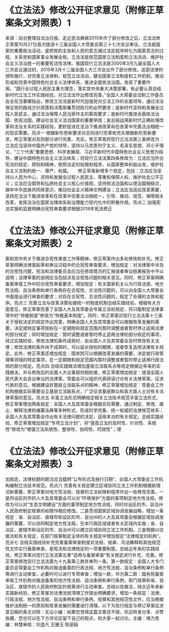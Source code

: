 # 《立法法》修改公开征求意见（附修正草案条文对照表）1

来源：综合整理自法治日报、走近民法典继2015年作了部分修改之后，立法法修正草案10月27日首次提请十三届全国人大常委会第三十七次会议审议。立法是国家的重要政治活动，是把党的主张和人民的意志通过法定程序转化为国家意志的过程，关系党和国家事业发展全局。立法法是规范国家立法制度和立法活动、维护社会主义法治统一的重要宪法性法律。我国现行立法法是2000年3月九届全国人大三次会议通过的，2015年3月十二届全国人大三次会议作了部分修改。这部法律的颁布施行，对完善立法体制，规范立法活动，健全国家立法制度和工作机制，推动形成和完善中国特色社会主义法律体系，推进全面依法治国，发挥了重要作用。“践行全过程人民民主重大理念，落实党中央重大决策部署，有必要认真总结新时代立法工作实践经验，对立法法作出修改完善。”全国人大常委会法制工作委员会主任沈春耀指出，修改立法法是新时代加强党对立法工作的全面领导，通过法治保证党的路线方针政策和决策部署贯彻执行的必然要求；是新时代坚持和发展全过程人民民主，通过法治保障人民当家作主的客观要求；是新时代推进全面依法治国、依宪治国，建设社会主义法治国家的重要举措；是总结运用新时代正确处理改革和法治关系的实践经验，更好促进在法治下推进改革和在改革中完善法治相统一的现实需要。亮点一 根据新形势新要求对总则进行完善和充实根据新形势新要求，修正草案对总则部分进行完善、充实。修正草案将现行立法法第三条修改为：立法应当坚持中国共产党的领导，坚持以马克思列宁主义、毛泽东思想、邓小平理论、“三个代表”重要思想、科学发展观、习近平新时代中国特色社会主义思想为指导，建设中国特色社会主义法治体系；将现行立法法第四条修改为：立法应当符合宪法的规定、原则和精神，依照法定的权限和程序，从国家整体利益出发，维护社会主义法制的统一、尊严、权威。　　修正草案新增多个规定，包括：立法应当坚持以人民为中心，坚持和发展全过程人民民主，尊重和保障人权，维护社会公平正义；立法应当倡导和弘扬社会主义核心价值观，坚持依法治国和以德治国相结合，铸牢中华民族共同体意识，推动社会主义精神文明建设；立法应当适应改革需要，坚持在法治下推进改革和在改革中完善法治相统一，引导、推动、规范、保障相关改革，发挥法治在国家治理体系和治理能力现代化中的积极作用。亮点二 加强宪法实施和监督明确合宪性审查要求根据2018年宪法修正

# 《立法法》修改公开征求意见（附修正草案条文对照表）2

案和党中央关于推进合宪性审查工作等精神，修正草案作出多处修改和补充。修正草案明确法律案起草和审议过程中的合宪性审查要求，增加规定：对法律案中涉及的合宪性问题，宪法和法律委员会应当在修改情况的汇报或者审议结果报告中予以说明；法律草案的说明应当包括涉及合宪性问题的相关意见。同时，修正草案明确备案审查工作中的合宪性审查要求，增加规定：有关国家机关认为行政法规、地方性法规、自治条例和单行条例存在合宪性、合法性问题的，可以向全国人大常委会书面提出进行审查的要求；对存在合宪性、合法性问题的，规定了处理的主体和程序。亮点三 完善立法与改革决策衔接统一的制度机制总结实践经验，根据有关方面意见，修正草案完善了全国人大及其常委会专属立法权规定，将只能制定法律事项中的“仲裁制度”修改为“仲裁基本制度”。同时，修正草案对现行立法法第十三条关于授权决定的规定作出完善，明确全国人大及其常委会可以根据改革发展的需要，决定就特定事项授权在一定期限和规定范围内暂时调整或者暂时停止适用法律的部分规定；同时增加规定：暂时调整或者暂时停止适用法律的部分规定的事项，经过实践检验，修改法律的条件成熟时，由全国人大及其常委会及时修改有关法律；修改法律的条件尚不成熟时，可以延长授权的期限，或者恢复适用法律有关规定。此外，修正草案还增加规定：国务院可以根据改革发展的需要，决定就行政管理等领域的特定事项，在一定期限和规定范围内暂时调整或者暂时停止适用行政法规的部分规定。亮点四 总结实践做法增加基层立法联系点等规定根据近年来的实践做法，并与修改后的全国人大议事规则相衔接，修正草案增加规定：提请全国人民代表大会会议审议的法律案，常委会可以组织代表研读讨论有关法律草案，征求代表的意见。根据建设好基层立法联系点的精神，修正草案增加规定：常委会工作机构根据实际需要设立基层立法联系点，广泛征求基层群众和各方面人士对有关法律草案的意见。亮点五 丰富立法形式明确规定相关立法技术规范丰富立法形式，修正草案增加两条规定：全国人大及其常委会根据实际需要，通过制定、修改、废止、解释法律和编纂法典等多种形式，形成科学完备、统一权威的法律规范体系；全国人大及其常委会作出有关法律问题的决定，适用本法的有关规定。总结实践经验，修正草案增加规定“专项立法计划”，将“提高立法的及时性、针对性、系统性”修改为“增强立法系统性、整体性、协同性、时效性”；增

# 《立法法》修改公开征求意见（附修正草案条文对照表）3

加规定，法律标题的题注应当载明“公布形式及施行日期”，全国人大常委会工作机构编制立法技术规范。亮点六 完善有关规定建立区域协同立法工作机制根据新情况新需要，修正草案对地方性法规、规章的立法权限和程序作出一些修改完善。一是将设区的市的人大及其常委会可以对“环境保护”方面的事项制定地方性法规，修改为可以对“生态文明建设”方面的事项制定地方性法规，同时对设区的市、自治州人民政府制定规章的权限作相应修改。二是贯彻国家区域协调发展战略，增加一条规定：省、自治区、直辖市和设区的市、自治州的人大及其常委会根据区域协调发展的需要，可以协同制定地方性法规，在本行政区域或者有关区域内实施；省、自治区、直辖市和设区的市、自治州可以建立区域协同立法工作机制。三是根据以往做法和有关规定，在部门规章制定主体的有关规定中增加规定“法律规定的机构”。亮点七 总结实践经验补充完善备案审查制度对法规、规章、司法解释和其他规范性文件实行备案审查，是宪法和法律规定的一项重要制度。总结近年来的实践经验，修正草案对现行立法法第五章“适用与备案审查”有关规定进行补充、完善。修正草案修改现行立法法第九十九条第三款并单列一条，第一款规定：全国人大专门委员会常委会工作机构对报送备案的行政法规、地方性法规、自治条例和单行条例等进行主动审查，必要时可以进行专项审查；增加一款，作为第二款：国务院备案审查工作机构对报送备案的地方性法规、自治条例和单行条例，部门规章和省、自治区、直辖市的人民政府制定的规章进行主动审查。总结以往做法，结合近年来新实践新经验，修正草案对法律法规清理工作提出明确要求，增加一条规定：法律、行政法规、地方性法规、自治条例和单行条例、规章和其他规范性文件，应当根据维护法制统一的原则和改革发展的需要进行清理。以下为现行规定与修订草案征求意见稿的条文对照：无讼小编：如果您觉得这篇文章还不错，欢迎转发分享、点赞收藏，您也可以在下方评论区留下自己的观点，和大家一起讨论。主编：靖力责编：林慧审核：刘逸凡 王雅玉 陈丽娟 

